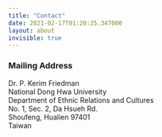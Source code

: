 ```yaml
---
title: "Contact"
date: 2021-02-17T01:20:25.347000
layout: about
invisible: true
---
```


### Mailing Address

Dr. P. Kerim Friedman  
National Dong Hwa University  
Department of Ethnic Relations and Cultures  
No. 1, Sec. 2, Da Hsueh Rd.  
Shoufeng, Hualien 97401  
Taiwan
